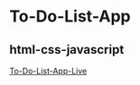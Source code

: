 # To-Do-List-App

## html-css-javascript

[To-Do-List-App-Live](https://mryakup.github.io/html-todo-list-app)
